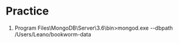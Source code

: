 # Practice

  1. Program Files\MongoDB\Server\3.6\bin>mongod.exe --dbpath /Users/Leano/bookworm-data